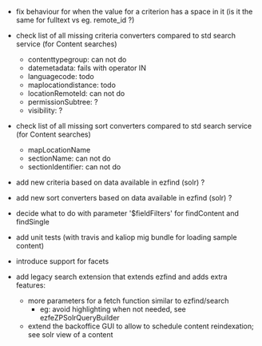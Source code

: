 * fix behaviour for when the value for a criterion has a space in it (is it the same for fulltext vs eg. remote_id ?)

* check list of all missing criteria converters compared to std search service (for Content searches)
  - contenttypegroup: can not do
  - datemetadata: fails with operator IN
  - languagecode: todo
  - maplocationdistance: todo
  - locationRemoteId: can not do
  - permissionSubtree: ?
  - visibility: ?

* check list of all missing sort converters compared to std search service (for Content searches)
  - mapLocationName
  - sectionName: can not do
  - sectionIdentifier: can not do

* add new criteria based on data available in ezfind (solr) ?

* add new sort converters based on data available in ezfind (solr) ?

* decide what to do with parameter '$fieldFilters' for findContent and findSingle

* add unit tests (with travis and kaliop mig bundle for loading sample content) 

* introduce support for facets

* add legacy search extension that extends ezfind and adds extra features:
    + more parameters for a fetch function similar to ezfind/search
        - eg: avoid highlighting when not needed, see ezfeZPSolrQueryBuilder
    + extend the backoffice GUI to allow to schedule content reindexation; see solr view of a content
